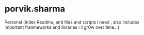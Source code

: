 # porvik.sharma
Personal (index Readme, and files and scripts i need , also includes important franmeworks and libraries i ll gr0w over time...)
